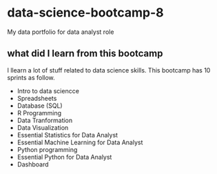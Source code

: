 # data-science-bootcamp-8
My data portfolio for data analyst role

## what did I learn from this bootcamp

I llearn a lot of stuff related to data science skills. This bootcamp has 10 sprints as follow.

- Intro to data sciencce
- Spreadsheets
- Database (SQL)
- R Programming
- Data Tranformation
- Data Visualization
- Essential Statistics for Data Analyst
- Essential Machine Learning for Data Analyst
- Python programming
- Essential Python for Data Analyst
- Dashboard
